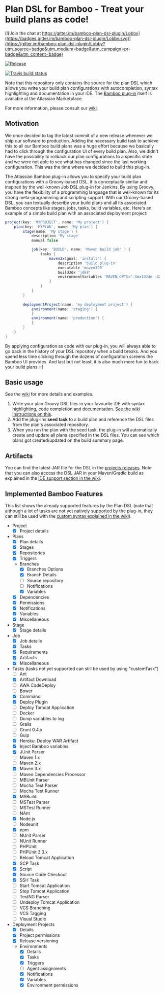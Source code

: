 # Plan DSL for Bamboo - Treat your build plans as code!

[![Join the chat at https://gitter.im/bamboo-plan-dsl-plugin/Lobby](https://badges.gitter.im/bamboo-plan-dsl-plugin/Lobby.svg)](https://gitter.im/bamboo-plan-dsl-plugin/Lobby?utm_source=badge&utm_medium=badge&utm_campaign=pr-badge&utm_content=badge)

[![Release](https://img.shields.io/github/release/mibexsoftware/bamboo-plan-dsl-plugin.svg?label=maven%20version)](https://jitpack.io/#mibexsoftware/bamboo-plan-dsl-plugin)

[![Travis build status](https://travis-ci.org/mibexsoftware/bamboo-plan-dsl-plugin.svg?branch=master)](https://travis-ci.org/mibexsoftware/bamboo-plan-dsl-plugin)


Note that this repository only contains the source for the plan DSL which allows you write your build
plan configurations with autocompletion, syntax highlighting and documentation in your IDE. The 
[Bamboo plug-in](https://marketplace.atlassian.com/plugins/ch.mibex.bamboo.plandsl) itself is available at the 
Atlassian Marketplace. 

For more information, please consult our [wiki](https://github.com/mibexsoftware/bamboo-plan-dsl-plugin/wiki).

## Motivation
We once decided to tag the latest commit of a new release whenever we ship our software to production. Adding the 
necessary build task to achieve this to all our Bamboo build plans was a huge effort because we basically had to click 
through the configuration UI of every build plan. Also, we didn't have the possibility to rollback our plan 
configurations to a specific state and we were not able to see what has changed since the last working configuration.
This was the time where we decided to build this plug-in.

The Atlassian Bamboo plug-in allows you to specify your build plan configurations with a Groovy-based DSL. It is 
conceptually similar and inspired by the well-known Job DSL plug-in for Jenkins. By using Groovy, you have the 
flexibility of a programming language that is well-known for its strong meta-programming and scripting support. With our
Groovy-based DSL, you can textually describe your build plans and all its associated Bamboo concepts like stages, jobs, 
tasks, build variables, etc. Here's an example of a simple build plan with an associated deployment project:

```groovy
project(key: 'MYPROJECT', name: 'My project') {
    plan(key: 'MYPLAN', name: 'My plan') {
        stage(name: 'My stage') {
            description 'My stage'
            manual false

            job(key: 'BUILD', name: 'Maven build job' ) {
                tasks {
                    maven3x(goal: 'install') {
                        description 'build plug-in'
                        executable 'maven323'
                        buildJdk 'jdk8'
                        environmentVariables 'MAVEN_OPTS="-Xmx1024m -XX:MaxPermSize=128m"'
                    }
                }
            }
        }
        
        deploymentProject(name: 'my deployment project') {
            environment(name: 'staging') {
            }
            environment(name: 'production') {
            }
        }
    }
}
```

By applying configuration as code with our plug-in, you will always able to go back in the history of your DSL repository
when a build breaks. And you spend less time clicking through the dozens of configuration screens the Bamboo UI 
provides. And last but not least, it is also much more fun to hack your build plans :-)


## Basic usage
See the [wiki](https://github.com/mibexsoftware/bamboo-plan-dsl-plugin/wiki) for more details and examples.

1. Write your plan Groovy DSL files in your favourite IDE with syntax highlighting, code completion and documentation.
[See the wiki instructions on this](https://github.com/mibexsoftware/bamboo-plan-dsl-plugin/wiki/IDE-support).
2. Add the plug-ins **seed task** to a build plan and reference the DSL files from the plan's associated repository.
3. When you run the plan with the seed task, the plug-in will automatically create and update all plans specified
   in the DSL files. You can see which plans got created/updated on the build summary page.
   
   
## Artifacts
You can find the latest JAR file for the DSL in the [projects releases](https://github.com/mibexsoftware/bamboo-plan-dsl-plugin/releases).
Note that you can also access the DSL JAR in your Maven/Gradle build as explained in the 
[IDE support section in the wiki](https://github.com/mibexsoftware/bamboo-plan-dsl-plugin/wiki/IDE-support). 


## Implemented Bamboo Features
This list shows the already supported features by the Plan DSL (note that although a lot of tasks are not yet natively
supported by the plug-in, they can still be used with the 
[custom syntax explained in the wiki](https://github.com/mibexsoftware/bamboo-plan-dsl-plugin/wiki/Bamboo-tasks)).

- Project 
    - [x] Project details
- Plans
    - [x] Plan details
    - [x] Stages
    - [x] Repositories
    - [x] Triggers
    - Branches
        - [x] Branches Options
        - [x] Branch Details
        - [ ] Source repository
        - [ ] Notifications
        - [x] Variables
    - [x] Dependencies
    - [x] Permissions
    - [x] Notifications
    - [x] Variables
    - [x] Miscellaneous
- Stage
    - [x] Stage details
- Job
    - [x] Job details
    - [x] Tasks
    - [x] Requirements
    - [x] Artifacts
    - [x] Miscellaneous
- Tasks (tasks not yet supported can still be used by using "customTask")
    - [ ] Ant
    - [x] Artifact Download
    - [ ] AWA CodeDeploy
    - [ ] Bower
    - [x] Command
    - [x] Deploy Plugin
    - [ ] Deploy Tomcat Application
    - [ ] Docker
    - [ ] Dump variables to log
    - [ ] Grails
    - [ ] Grunt 0.4.x
    - [ ] Gulp
    - [x] Heroku: Deploy WAR Artifact
    - [x] Inject Bamboo variables
    - [x] JUnit Parser
    - [ ] Maven 1.x
    - [ ] Maven 2.x
    - [x] Maven 3.x
    - [ ] Maven Dependencies Processor
    - [ ] MBUnit Parser
    - [ ] Mocha Test Parser
    - [ ] Mocha Test Runner
    - [x] MSBuild
    - [ ] MSTest Parser
    - [ ] MSTest Runner
    - [ ] NAnt
    - [x] Node.js
    - [ ] Nodeunit
    - [x] npm
    - [ ] NUnit Parser
    - [ ] NUnit Runner
    - [ ] PHPUnit
    - [ ] PHPUnit 3.3.x
    - [ ] Reload Tomcat Application
    - [x] SCP Task
    - [x] Script
    - [x] Source Code Checkout
    - [x] SSH Task
    - [ ] Start Tomcat Application
    - [ ] Stop Tomcat Application
    - [ ] TestNG Parser
    - [ ] Undeploy Tomcat Application
    - [ ] VCS Branching
    - [ ] VCS Tagging
    - [ ] Visual Studio
- Deployment Projects
    - [x] Details
    - [x] Project permissions
    - [x] Release versioning
    - Environments
        - [x] Details
        - [x] Tasks
        - [x] Triggers
        - [ ] Agent assignments
        - [x] Notifications
        - [x] Variables
        - [x] Environment permissions
